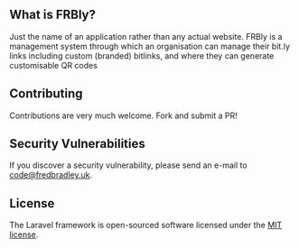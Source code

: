 <p align="center"></p>

<p align="center">
</p>

## What is FRBly?

Just the name of an application rather than any actual website. FRBly is a management system through which an organisation can manage their bit.ly links including custom (branded) bitlinks, and where they can generate customisable QR codes

## Contributing

Contributions are very much welcome. Fork and submit a PR!

## Security Vulnerabilities

If you discover a security vulnerability, please send an e-mail to code@fredbradley.uk. 

## License

The Laravel framework is open-sourced software licensed under the [MIT license](https://opensource.org/licenses/MIT).

